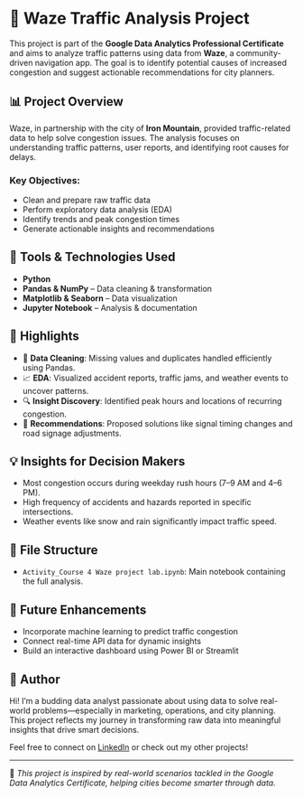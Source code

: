 # 🚗 Waze Traffic Analysis Project

This project is part of the **Google Data Analytics Professional Certificate** and aims to analyze traffic patterns using data from **Waze**, a community-driven navigation app. The goal is to identify potential causes of increased congestion and suggest actionable recommendations for city planners.

## 📊 Project Overview

Waze, in partnership with the city of **Iron Mountain**, provided traffic-related data to help solve congestion issues. The analysis focuses on understanding traffic patterns, user reports, and identifying root causes for delays.

### Key Objectives:
- Clean and prepare raw traffic data
- Perform exploratory data analysis (EDA)
- Identify trends and peak congestion times
- Generate actionable insights and recommendations

## 🧰 Tools & Technologies Used

- **Python**
- **Pandas & NumPy** – Data cleaning & transformation
- **Matplotlib & Seaborn** – Data visualization
- **Jupyter Notebook** – Analysis & documentation

## 📌 Highlights

- 🧹 **Data Cleaning**: Missing values and duplicates handled efficiently using Pandas.
- 📈 **EDA**: Visualized accident reports, traffic jams, and weather events to uncover patterns.
- 🔍 **Insight Discovery**: Identified peak hours and locations of recurring congestion.
- 📝 **Recommendations**: Proposed solutions like signal timing changes and road signage adjustments.

## 💡 Insights for Decision Makers

- Most congestion occurs during weekday rush hours (7–9 AM and 4–6 PM).
- High frequency of accidents and hazards reported in specific intersections.
- Weather events like snow and rain significantly impact traffic speed.

## 📁 File Structure

- `Activity_Course 4 Waze project lab.ipynb`: Main notebook containing the full analysis.

## 🚀 Future Enhancements

- Incorporate machine learning to predict traffic congestion
- Connect real-time API data for dynamic insights
- Build an interactive dashboard using Power BI or Streamlit

## 👤 Author

Hi! I’m a budding data analyst passionate about using data to solve real-world problems—especially in marketing, operations, and city planning. This project reflects my journey in transforming raw data into meaningful insights that drive smart decisions.

Feel free to connect on [LinkedIn]([https://www.linkedin.com](https://www.linkedin.com/in/sahilverma2610)) or check out my other projects!

---

📌 *This project is inspired by real-world scenarios tackled in the Google Data Analytics Certificate, helping cities become smarter through data.*
